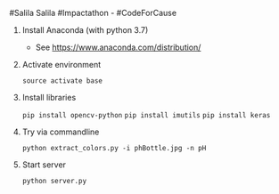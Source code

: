 #Salila
Salila #Impactathon - #CodeForCause

1. Install Anaconda (with python 3.7)
   * See https://www.anaconda.com/distribution/

2. Activate environment

   `source activate base`

3. Install libraries

   `pip install opencv-python`
   `pip install imutils`
   `pip install keras`

4. Try via commandline

   `python extract_colors.py -i phBottle.jpg -n pH`

5. Start server

   `python server.py`
